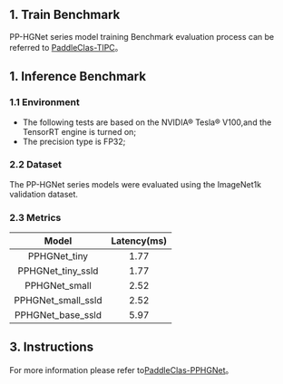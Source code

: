 ## 1. Train Benchmark

PP-HGNet series model training Benchmark evaluation process can be referred to [PaddleClas-TIPC](https://github.com/paddlepaddle/paddleclas/blob/release%2F2.5/test_tipc/docs/benchmark_train.md)。

## 1. Inference Benchmark

### 1.1 Environment

* The following tests are based on the NVIDIA® Tesla® V100,and the TensorRT engine is turned on;
* The precision type is FP32;

### 2.2 Dataset

The PP-HGNet series models were evaluated using the ImageNet1k validation dataset.

### 2.3 Metrics

| Model | Latency(ms) |
|:--: |:--: |
| PPHGNet_tiny      | 1.77 |
| PPHGNet_tiny_ssld  | 1.77 |
| PPHGNet_small     | 2.52  |
| PPHGNet_small_ssld | 2.52  |
| PPHGNet_base_ssld | 5.97   |


## 3. Instructions

For more information please refer to[PaddleClas-PPHGNet](https://github.com/PaddlePaddle/PaddleClas/blob/release/2.5/docs/zh_CN/models/ImageNet1k/PP-HGNet.md)。
